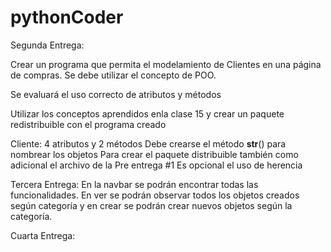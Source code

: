 # pythonCoder

Segunda Entrega:

Crear un programa que permita el modelamiento de Clientes en una página de compras. Se debe utilizar el concepto de POO.

Se evaluará el uso correcto de atributos y métodos 

Utilizar los conceptos aprendidos enla clase 15 y crear un paquete redistribuible con el programa creado

Cliente:
4 atributos y 2 métodos
Debe crearse el método __str__() para nombrear los objetos
Para crear el paquete distribuible también como adicional el archivo de la Pre entrega #1
Es opcional el uso de herencia

Tercera Entrega:
En la navbar se podrán encontrar todas las funcionalidades. En ver se podrán observar todos los objetos creados según categoría y en crear se podrán crear nuevos objetos según la categoría.

Cuarta Entrega:

